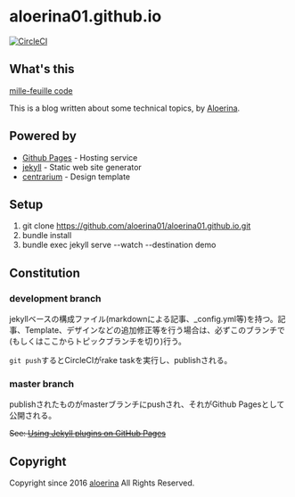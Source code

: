 # aloerina01.github.io

[![CircleCI](https://circleci.com/gh/aloerina01/aloerina01.github.io/tree/development.svg?style=svg)](https://circleci.com/gh/aloerina01/aloerina01.github.io/tree/development)


## What's this
[mille-feuille code](https://aloerina01.github.io/)

This is a blog written about some technical topics, by [Aloerina](https://twitter.com/aloerina_).


## Powered by

* [Github Pages](https://pages.github.com/) - Hosting service
* [jekyll](https://jekyllrb.com/) - Static web site generator
* [centrarium](https://github.com/bencentra/centrarium) - Design template


## Setup

1. git clone https://github.com/aloerina01/aloerina01.github.io.git
2. bundle install
3. bundle exec jekyll serve --watch --destination demo


## Constitution

### development branch
jekyllベースの構成ファイル(markdownによる記事、_config.yml等)を持つ。記事、Template、デザインなどの追加修正等を行う場合は、必ずこのブランチで(もしくはここからトピックブランチを切り)行う。

`git push`するとCircleCIがrake taskを実行し、publishされる。



### master branch

publishされたものがmasterブランチにpushされ、それがGithub Pagesとして公開される。


~~See: [Using Jekyll plugins on GitHub Pages](http://ixti.net/software/2013/01/28/using-jekyll-plugins-on-github-pages.html)~~


## Copyright

Copyright since 2016 [aloerina](https://twitter.com/aloerina_) All Rights Reserved.
